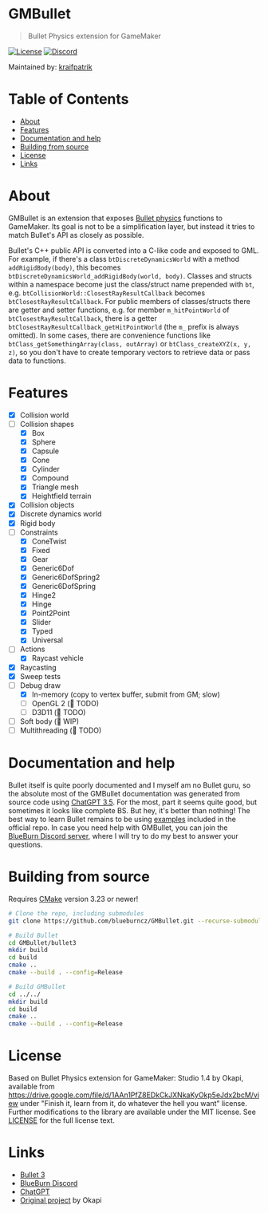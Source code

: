 # GMBullet
> Bullet Physics extension for GameMaker

[![License](https://img.shields.io/github/license/blueburncz/GMBullet)](LICENSE)
[![Discord](https://img.shields.io/discord/298884075585011713?label=Discord)](https://discord.gg/ep2BGPm)

Maintained by: [kraifpatrik](https://github.com/kraifpatrik)

# Table of Contents
* [About](#about)
* [Features](#features)
* [Documentation and help](#documentation-and-help)
* [Building from source](#building-from-source)
* [License](#license)
* [Links](#links)

# About
GMBullet is an extension that exposes
[Bullet physics](https://github.com/bulletphysics/bullet3) functions to
GameMaker. Its goal is not to be a simplification layer, but instead it tries to
match Bullet's API as closely as possible.

Bullet's C++ public API is converted into a C-like code and exposed to GML. For
example, if there's a class `btDiscreteDynamicsWorld` with a method
`addRigidBody(body)`, this becomes
`btDiscreteDynamicsWorld_addRigidBody(world, body)`. Classes and structs within
a namespace become just the class/struct name prepended with `bt`, e.g.
`btCollisionWorld::ClosestRayResultCallback` becomes `btClosestRayResultCallback`.
For public members of classes/structs there are getter and setter functions, e.g.
for member `m_hitPointWorld` of `btClosestRayResultCallback`, there is a getter
`btClosestRayResultCallback_getHitPointWorld` (the `m_` prefix is always omitted).
In some cases, there are convenience functions like
`btClass_getSomethingArray(class, outArray)` or `btClass_createXYZ(x, y, z)`, so
you don't have to create temporary vectors to retrieve data or pass data to
functions.

# Features
* [x] Collision world
* [ ] Collision shapes
  * [x] Box
  * [x] Sphere
  * [x] Capsule
  * [x] Cone
  * [x] Cylinder
  * [x] Compound
  * [x] Triangle mesh
  * [x] Heightfield terrain
* [x] Collision objects
* [x] Discrete dynamics world
* [x] Rigid body
* [ ] Constraints
  * [x] ConeTwist
  * [x] Fixed
  * [x] Gear
  * [x] Generic6Dof
  * [x] Generic6DofSpring2
  * [x] Generic6DofSpring
  * [x] Hinge2
  * [x] Hinge
  * [x] Point2Point
  * [x] Slider
  * [x] Typed
  * [x] Universal
* [ ] Actions
  * [x] Raycast vehicle
* [x] Raycasting
* [x] Sweep tests 
* [ ] Debug draw
  * [x] In-memory (copy to vertex buffer, submit from GM; slow)
  * [ ] OpenGL 2 (🛑 TODO)
  * [ ] D3D11 (🛑 TODO)
* [ ] Soft body (🚧 WIP)
* [ ] Multithreading (🛑 TODO)

# Documentation and help
Bullet itself is quite poorly documented and I myself am no Bullet guru, so the
absolute most of the GMBullet documentation was generated from source code using
[ChatGPT 3.5](https://chat.openai.com). For the most, part it seems quite good,
but sometimes it looks like complete BS. But hey, it's better than nothing! The
best way to learn Bullet remains to be using
[examples](https://github.com/bulletphysics/bullet3/tree/master/examples)
included in the official repo. In case you need help with GMBullet, you can join
the [BlueBurn Discord server](https://discord.gg/ep2BGPm), where I will try to
do my best to answer your questions.

# Building from source
Requires [CMake](https://cmake.org) version 3.23 or newer!

```sh
# Clone the repo, including submodules
git clone https://github.com/blueburncz/GMBullet.git --recurse-submodules

# Build Bullet
cd GMBullet/bullet3
mkdir build
cd build
cmake ..
cmake --build . --config=Release

# Build GMBullet
cd ../../
mkdir build
cd build
cmake ..
cmake --build . --config=Release
```

# License
Based on Bullet Physics extension for GameMaker: Studio 1.4 by Okapi, available
from https://drive.google.com/file/d/1AAn1PfZ8EDkCkJXNkaKyOkp5eJdx2bcM/view
under "Finish it, learn from it, do whatever the hell you want" license. Further
modifications to the library are available under the MIT license.
See [LICENSE](LICENSE) for the full license text.

# Links
* [Bullet 3](https://github.com/bulletphysics/bullet3)
* [BlueBurn Discord](https://discord.gg/ep2BGPm)
* [ChatGPT](https://chat.openai.com)
* [Original project](https://drive.google.com/file/d/1AAn1PfZ8EDkCkJXNkaKyOkp5eJdx2bcM/view) by Okapi

